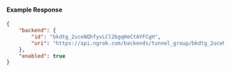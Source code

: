 <!-- Code generated for API Clients. DO NOT EDIT. -->

#### Example Response

```json
{
	"backend": {
		"id": "bkdtg_2uceNQhfyvLCl2bgqHeCtAYFCgH",
		"uri": "https://api.ngrok.com/backends/tunnel_group/bkdtg_2uceNQhfyvLCl2bgqHeCtAYFCgH"
	},
	"enabled": true
}
```
